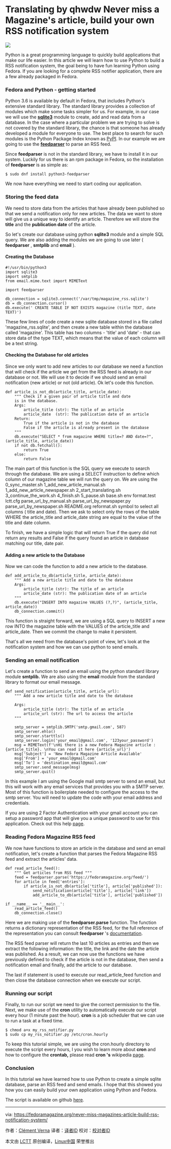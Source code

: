 Translating by qhwdw
Never miss a Magazine's article, build your own RSS notification system
======

![](https://fedoramagazine.org/wp-content/uploads/2018/01/learn-python-rss-notifier.png-945x400.jpg)

Python is a great programming language to quickly build applications that make our life easier. In this article we will learn how to use Python to build a RSS notification system, the goal being to have fun learning Python using Fedora. If you are looking for a complete RSS notifier application, there are a few already packaged in Fedora.

### Fedora and Python - getting started

Python 3.6 is available by default in Fedora, that includes Python's extensive standard library. The standard library provides a collection of modules which make some tasks simpler for us. For example, in our case we will use the [**sqlite3**][1] module to create, add and read data from a database. In the case where a particular problem we are trying to solve is not covered by the standard library, the chance is that someone has already developed a module for everyone to use. The best place to search for such modules is the Python Package Index known as [PyPI][2]. In our example we are going to use the [**feedparser**][3] to parse an RSS feed.

Since **feedparser** is not in the standard library, we have to install it in our system. Luckily for us there is an rpm package in Fedora, so the installation of **feedparser** is as simple as:
```
$ sudo dnf install python3-feedparser
```

We now have everything we need to start coding our application.

### Storing the feed data

We need to store data from the articles that have already been published so that we send a notification only for new articles. The data we want to store will give us a unique way to identify an article. Therefore we will store the **title** and the **publication date** of the article.

So let's create our database using python **sqlite3** module and a simple SQL query. We are also adding the modules we are going to use later ( **feedparser** , **smtplib** and **email** ).

#### Creating the Database
```
#!/usr/bin/python3
import sqlite3
import smtplib
from email.mime.text import MIMEText

import feedparser

db_connection = sqlite3.connect('/var/tmp/magazine_rss.sqlite')
db = db_connection.cursor()
db.execute(' CREATE TABLE IF NOT EXISTS magazine (title TEXT, date TEXT)')

```

These few lines of code create a new sqlite database stored in a file called 'magazine_rss.sqlite', and then create a new table within the database called 'magazine'. This table has two columns - 'title' and 'date' - that can store data of the type TEXT, which means that the value of each column will be a text string.

#### Checking the Database for old articles

Since we only want to add new articles to our database we need a function that will check if the article we get from the RSS feed is already in our database or not. We will use it to decide if we should send an email notification (new article) or not (old article). Ok let's code this function.
```
def article_is_not_db(article_title, article_date):
    """ Check if a given pair of article title and date
    is in the database.
    Args:
        article_title (str): The title of an article
        article_date  (str): The publication date of an article
    Return:
        True if the article is not in the database
        False if the article is already present in the database
    """
    db.execute("SELECT * from magazine WHERE title=? AND date=?", (article_title, article_date))
    if not db.fetchall():
        return True
    else:
        return False
```

The main part of this function is the SQL query we execute to search through the database. We are using a SELECT instruction to define which column of our magazine table we will run the query on. We are using the 0_sync_master.sh 1_add_new_article_manual.sh 1_add_new_article_newspaper.sh 2_start_translating.sh 3_continue_the_work.sh 4_finish.sh 5_pause.sh base.sh env format.test lctt.cfg parse_url_by_manual.sh parse_url_by_newspaper.py parse_url_by_newspaper.sh README.org reformat.sh symbol to select all columns ( title and date). Then we ask to select only the rows of the table WHERE the article_title and article_date string are equal to the value of the title and date column.

To finish, we have a simple logic that will return True if the query did not return any results and False if the query found an article in database matching our title, date pair.

#### Adding a new article to the Database

Now we can code the function to add a new article to the database.
```
def add_article_to_db(article_title, article_date):
    """ Add a new article title and date to the database
    Args:
        article_title (str): The title of an article
        article_date (str): The publication date of an article
    """
    db.execute("INSERT INTO magazine VALUES (?,?)", (article_title, article_date))
    db_connection.commit()
```

This function is straight forward, we are using a SQL query to INSERT a new row INTO the magazine table with the VALUES of the article_title and article_date. Then we commit the change to make it persistent.

That's all we need from the database's point of view, let's look at the notification system and how we can use python to send emails.

### Sending an email notification

Let's create a function to send an email using the python standard library module **smtplib.** We are also using the **email** module from the standard library to format our email message.
```
def send_notification(article_title, article_url):
    """ Add a new article title and date to the database

    Args:
        article_title (str): The title of an article
        article_url (str): The url to access the article
    """

    smtp_server = smtplib.SMTP('smtp.gmail.com', 587)
    smtp_server.ehlo()
    smtp_server.starttls()
    smtp_server.login('your_email@gmail.com', '123your_password')
    msg = MIMEText(f'\nHi there is a new Fedora Magazine article : {article_title}. \nYou can read it here {article_url}')
    msg['Subject'] = 'New Fedora Magazine Article Available'
    msg['From'] = 'your_email@gmail.com'
    msg['To'] = 'destination_email@gmail.com'
    smtp_server.send_message(msg)
    smtp_server.quit()
```

In this example I am using the Google mail smtp server to send an email, but this will work with any email services that provides you with a SMTP server. Most of this function is boilerplate needed to configure the access to the smtp server. You will need to update the code with your email address and credentials.

If you are using 2 Factor Authentication with your gmail account you can setup a password app that will give you a unique password to use for this application. Check out this help [page][4].

### Reading Fedora Magazine RSS feed

We now have functions to store an article in the database and send an email notification, let's create a function that parses the Fedora Magazine RSS feed and extract the articles' data.
```
def read_article_feed():
    """ Get articles from RSS feed """
    feed = feedparser.parse('https://fedoramagazine.org/feed/')
    for article in feed['entries']:
        if article_is_not_db(article['title'], article['published']):
            send_notification(article['title'], article['link'])
            add_article_to_db(article['title'], article['published'])

if __name__ == '__main__':
    read_article_feed()
    db_connection.close()
```

Here we are making use of the **feedparser.parse** function. The function returns a dictionary representation of the RSS feed, for the full reference of the representation you can consult **feedparser** 's [documentation][5].

The RSS feed parser will return the last 10 articles as entries and then we extract the following information: the title, the link and the date the article was published. As a result, we can now use the functions we have previously defined to check if the article is not in the database, then send a notification email and finally, add the article to our database.

The last if statement is used to execute our read_article_feed function and then close the database connection when we execute our script.

### Running our script

Finally, to run our script we need to give the correct permission to the file. Next, we make use of the **cron** utility to automatically execute our script every hour (1 minute past the hour). **cron** is a job scheduler that we can use to run a task at a fixed time.
```
$ chmod a+x my_rss_notifier.py
$ sudo cp my_rss_notifier.py /etc/cron.hourly
```

To keep this tutorial simple, we are using the cron.hourly directory to execute the script every hours, I you wish to learn more about **cron** and how to configure the **crontab,** please read **cron 's** wikipedia [page][6].

### Conclusion

In this tutorial we have learned how to use Python to create a simple sqlite database, parse an RSS feed and send emails. I hope that this showed you how you can easily build your own application using Python and Fedora.

The script is available on github [here][7].


--------------------------------------------------------------------------------

via: https://fedoramagazine.org/never-miss-magazines-article-build-rss-notification-system/

作者：[Clément Verna][a]
译者：[译者ID](https://github.com/译者ID)
校对：[校对者ID](https://github.com/校对者ID)

本文由 [LCTT](https://github.com/LCTT/TranslateProject) 原创编译，[Linux中国](https://linux.cn/) 荣誉推出

[a]:https://fedoramagazine.org
[1]:https://docs.python.org/3/library/sqlite3.html
[2]:https://pypi.python.org/pypi
[3]:https://pypi.python.org/pypi/feedparser/5.2.1
[4]:https://support.google.com/accounts/answer/185833?hl=en
[5]:https://pythonhosted.org/feedparser/reference.html
[6]:https://en.wikipedia.org/wiki/Cron
[7]:https://github.com/cverna/rss_feed_notifier
